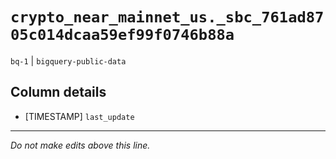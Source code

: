 # `crypto_near_mainnet_us._sbc_761ad8705c014dcaa59ef99f0746b88a`
`bq-1` | `bigquery-public-data`

## Column details
* [TIMESTAMP] `last_update`

-------------------------------------------------------------------------------
*Do not make edits above this line.*
